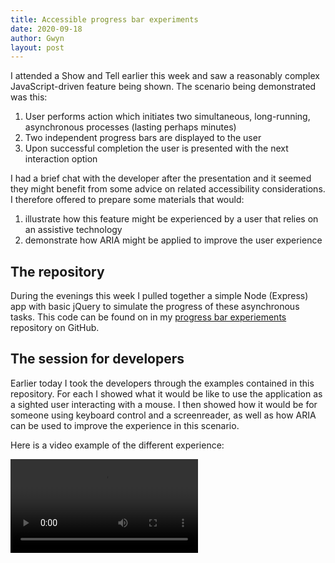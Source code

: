 ```yaml
---
title: Accessible progress bar experiments
date: 2020-09-18
author: Gwyn
layout: post
---
```


I attended a Show and Tell earlier this week and saw a reasonably complex JavaScript-driven feature being shown. The scenario being demonstrated was this:

1. User performs action which initiates two simultaneous, long-running, asynchronous processes (lasting perhaps minutes)
2. Two independent progress bars are displayed to the user
3. Upon successful completion the user is presented with the next interaction option

I had a brief chat with the developer after the presentation and it seemed they might benefit from some advice on related accessibility considerations. I therefore offered to prepare some materials that would:
 
1. illustrate how this feature might be experienced by a user that relies on an assistive technology
2. demonstrate how ARIA might be applied to improve the user experience

## The repository

During the evenings this week I pulled together a simple Node (Express) app with basic jQuery to simulate the progress of these asynchronous tasks. This code can be found on in my [progress bar experiements](https://github.com/gtvj/progress-bar-experiments) repository on GitHub.

## The session for developers

Earlier today I took the developers through the examples contained in this repository. For each I showed what it would be like to use the application as a sighted user interacting with a mouse. I then showed how it would be for someone using keyboard control and a screenreader, as well as how ARIA can be used to improve the experience in this scenario. 

Here is a video example of the different experience:

<video controls>
    <source src="/content/progress_bars_example.mp4"
            type="video/mp4">
      <p>Your browser doesn't seem to support HTML5 video. Here is
         a <a href="/content/progress_bars_example.mp4">link to the video</a> instead.</p>
</video>

     